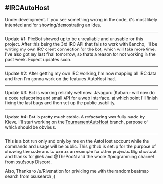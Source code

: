 #IRCAutoHost
---------------
Under development. If you see something wrong in the code, it's most likely intended and for showing/demostrating an idea.

---------------

Update #1: PircBot showed up to be unrealiable and unusable for this project. After this being the 3rd IRC API that fails to work with Bancho, I'll be writing my own IRC client connection for the bot, which will take more time.
I've also got my last final tomorrow, so thats a reason for not working in the past week. Expect updates soon.

---------------

Update #2: After getting my own IRC working, I'm now mapping all IRC data and then I'm gonna work on the features AutoHost had.

---------------

Update #3: Bot is working reliably well now. Javaguru (Kabaru) will now do a code refactoring and small API for a web interface, at which point I'll finish fixing the last bugs and then set up the public usability.

---------------

Update #4: Bot is pretty much stable. A refactoring was fully made by Kieve. i'll start working on the [TournamentAutoHost](https://github.com/tsbreuer/IRCAutoHost/tree/TournamentAutoHost) branch, purpose of which should be obvious.

---------------

This is a bot run only and only by me on the AutoHost account while the commands and usage will be public. This github is setup for the purpose of showing the code and to use as an example for other projects. Big shoutout and thanks for @ek and @ThePooN and the whole #programming channel from osu!soup Discord.

Also, Thanks to /u/Rivenation for prividing me with the random beatmap search from osusearch ;)
